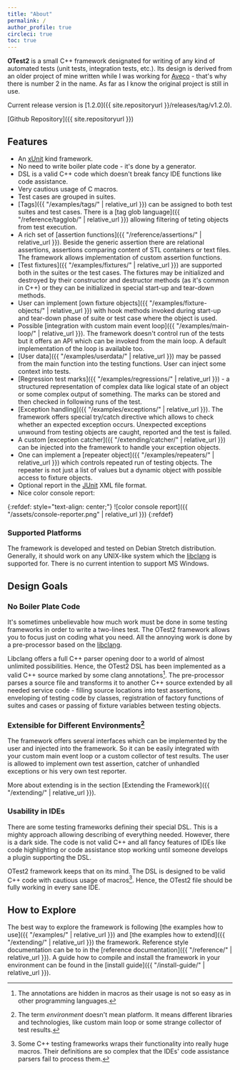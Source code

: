 ```yaml
---
title: "About"
permalink: /
author_profile: true
circleci: true
toc: true
---
```


**OTest2** is a small C++ framework designated for writing of any kind of
automated tests (unit tests, integration tests, etc.). Its design is derived
from an older project of mine written while I was working for
[Aveco](http://www.aveco.com/) - that's why there is number 2 in the name.
As far as I know the original project is still in use.

Current release version is [1.2.0]({{ site.repositoryurl }}/releases/tag/v1.2.0).

[Github Repository]({{ site.repositoryurl }})

## Features

* An [xUnit](https://en.wikipedia.org/wiki/XUnit) kind framework.
* No need to write boiler plate code - it's done by a generator.
* DSL is a valid C++ code which doesn't break fancy IDE functions like code
  assistance.
* Very cautious usage of C macros.
* Test cases are grouped in suites.
* [Tags]({{ "/examples/tags/" | relative_url }}) can be assigned to both test
  suites and test cases. There is
  a [tag glob language]({{ "/reference/tagglob/" | relative_url }})
  allowing filtering of teting objects from test execution.
* A rich set of [assertion functions]({{ "/reference/assertions/" | relative_url }}).
  Beside the generic assertion there are relational assertions, assertions
  comparing content of STL containers or text files. The framework allows
  implementation of custom assertion functions.
* [Test fixtures]({{ "/examples/fixtures/" | relative_url }})
  are supported both in the suites or the test cases. The fixtures may be
  initialized and destroyed by their constructor and destructor methods
  (as it's common in C++) or they can be initialized in special start-up
  and tear-down methods.  
* User can implement
  [own fixture objects]({{ "/examples/fixture-objects/" | relative_url }})
  with hook methods invoked during start-up and tear-down phase of suite
  or test case where the object is used.
* Possible [integration with custom main event loop]({{ "/examples/main-loop/" | relative_url }}).
  The framework doesn't control run of the tests but it offers an API which
  can be invoked from the main loop. A default implementation of the loop
  is available too.
* [User data]({{ "/examples/userdata/" | relative_url }}) may be passed from
  the main function into the testing functions. User can inject some context
  into tests.
* [Regression test marks]({{ "/examples/regressions/" | relative_url }}) - 
  a structured representation of complex data like logical state of an object
  or some complex output of something. The marks can be stored and then checked
  in following runs of the test.
* [Exception handling]({{ "/examples/exceptions/" | relative_url }}). 
  The framework offers special try/catch directive which allows to check
  whether an expected exception occurs. Unexpected exceptions unwound from
  testing objects are caught, reported and the test is failed.
* A custom [exception catcher]({{ "/extending/catcher/" | relative_url }})
  can be injected into the framework to handle your exception objects. 
* One can implement a [repeater object]({{ "/examples/repeaters/" | relative_url }})
  which controls repeated run of testing objects. The repeater is not just
  a list of values but a dynamic object with possible access to fixture objects. 
* Optional report in the [JUnit](https://junit.org/junit5/) XML file format.
* Nice color console report:
 
{:refdef: style="text-align: center;"}
![color console report]({{ "/assets/console-reporter.png" | relative_url }})
{:refdef}

### Supported Platforms

The framework is developed and tested on Debian Stretch distribution. Generally,
it should work on any UNIX-like system which the [libclang](https://clang.llvm.org/docs/Tooling.html)
is supported for. There is no current intention to support MS Windows.

## Design Goals

### No Boiler Plate Code

It's sometimes unbelievable how much work must be done in some testing frameworks
in order to write a two-lines test. The OTest2 framework allows you to
focus just on coding what you need. All the annoying work is done by
a pre-processor based on the [libclang](https://clang.llvm.org/docs/Tooling.html).

Libclang offers a full C++ parser opening door to a world of almost unlimited
possibilities. Hence, the OTest2 DSL has been implemented as a valid C++ source
marked by some clang annotations[^1]. The pre-processor parses a source file
and transforms it to another C++ source extended by all needed service code -
filling source locations into test assertions, enveloping of testing code
by classes, registration of factory functions of suites and cases or passing
of fixture variables between testing objects.

### Extensible for Different Environments[^2]

The framework offers several interfaces which can be implemented by the user
and injected into the framework. So it can be easily integrated with your
custom main event loop or a custom collector of test results. The user is
allowed to implement own test assertion, catcher of unhandled exceptions
or his very own test reporter.

More about extending is in the section
[Extending the Framework]({{ "/extending/" | relative_url }}).

### Usability in IDEs

There are some testing frameworks defining their special DSL. This is a mighty
approach allowing describing of everything needed. However, there is a dark side.
The code is not valid C++ and all fancy features of IDEs like code highlighting
or code assistance stop working until someone develops a plugin supporting
the DSL. 

OTest2 framework keeps that on its mind. The DSL is designed to be valid C++
code with cautious usage of macros[^3]. Hence, the OTest2 file should be fully
working in every sane IDE. 

## How to Explore

The best way to explore the framework is following
[the examples how to use]({{ "/examples/" | relative_url }}) and
[the examples how to extend]({{ "/extending/" | relative_url }}) the framework.
Reference style documentation can be to in
 the [reference documentation]({{ "/reference/" | relative_url }}). A guide how
to compile and install the framework in your environment can be found in
the [install guide]({{ "/install-guide/" | relative_url }}).

[^1]: The annotations are hidden in macros as their usage is not so easy
      as in other programming languages.

[^2]: The term _environment_ doesn't mean platform. It means different libraries
      and technologies, like custom main loop or some strange collector
      of test results.

[^3]: Some C++ testing frameworks wraps their functionality into really huge
      macros. Their definitions are so complex that the IDEs' code assistance
      parsers fail to process them.
